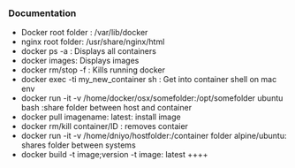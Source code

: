 ### Documentation
+ Docker root folder : /var/lib/docker 
+ nginx root folder: /usr/share/nginx/html 
+ docker ps -a : Displays all containers
+ docker images: Displays images
+ docker rm/stop -f <container-name>: Kills running docker
+ docker exec -ti my_new_container sh : Get into container shell on mac env
+ docker run -it -v /home/docker/osx/somefolder:/opt/somefolder ubuntu bash :share folder between host and container
+ docker pull imagename: latest: install image
+ docker rm/kill container/ID : removes contaier
+ docker run -it -v /home/dniyo/hostfolder:/container folder alpine/ubuntu: shares folder between systems
+ docker build -t image;version -t image: latest
++++